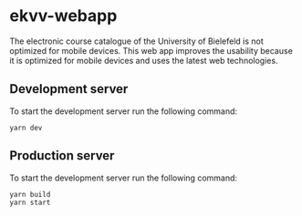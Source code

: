 # ekvv-webapp

The electronic course catalogue of the University of Bielefeld is not optimized for mobile devices. This web app improves the usability because it is optimized for mobile devices and uses the latest web technologies.

## Development server

To start the development server run the following command:
```
yarn dev
```

## Production server

To start the development server run the following command:
```
yarn build
yarn start
```
